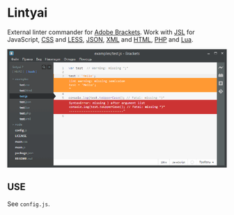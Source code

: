 Lintyai
=======

External linter commander for [Adobe Brackets]. Work with [JSL] for JavaScript, [CSS] and [LESS][CSS], [JSON], [XML] and [HTML][XML], [PHP] and [Lua].

![Screenshot](examples/screenshot.png)

USE
---

See `config.js`.

[Adobe Brackets]: https://github.com/adobe/brackets/

[JSL]: http://javascriptlint.com/
[CSS]: http://lesscss.org/
[JSON]: https://github.com/zaach/jsonlint/
[XML]: http://xmlsoft.org/
[PHP]: http://php.net/
[Lua]: http://lua.org/
